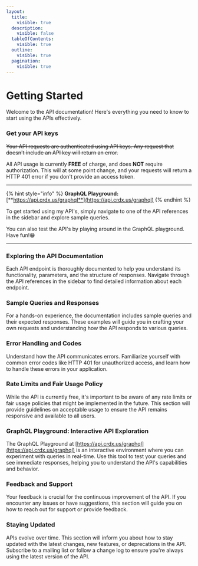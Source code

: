 ```yaml
---
layout:
  title:
    visible: true
  description:
    visible: false
  tableOfContents:
    visible: true
  outline:
    visible: true
  pagination:
    visible: true
---
```


# Getting Started

Welcome to the API documentation! Here's everything you need to know to start using the APIs effectively.

### Get your API keys

~~Your API requests are authenticated using API keys. Any request that doesn't include an API key will return an error.~~

All API usage is currently **FREE** of charge, and does **NOT** require authorization. This will at some point change, and your requests will return a HTTP 401 error if you don't provide an access token.

***

{% hint style="info" %}
**GraphQL Playground:** [**https://api.crdx.us/graphql**](https://api.crdx.us/graphql)
{% endhint %}

To get started using my API's, simply navigate to one of the API references in the sidebar and explore sample queries.

You can also test the API's by playing around in the GraphQL playground. Have fun!😁

***

### Exploring the API Documentation

Each API endpoint is thoroughly documented to help you understand its functionality, parameters, and the structure of responses. Navigate through the API references in the sidebar to find detailed information about each endpoint.

### Sample Queries and Responses

For a hands-on experience, the documentation includes sample queries and their expected responses. These examples will guide you in crafting your own requests and understanding how the API responds to various queries.

### Error Handling and Codes

Understand how the API communicates errors. Familiarize yourself with common error codes like HTTP 401 for unauthorized access, and learn how to handle these errors in your application.

### Rate Limits and Fair Usage Policy

While the API is currently free, it's important to be aware of any rate limits or fair usage policies that might be implemented in the future. This section will provide guidelines on acceptable usage to ensure the API remains responsive and available to all users.

### GraphQL Playground: Interactive API Exploration

The GraphQL Playground at [https://api.crdx.us/graphql](https://api.crdx.us/graphql) is an interactive environment where you can experiment with queries in real-time. Use this tool to test your queries and see immediate responses, helping you to understand the API's capabilities and behavior.

### Feedback and Support

Your feedback is crucial for the continuous improvement of the API. If you encounter any issues or have suggestions, this section will guide you on how to reach out for support or provide feedback.

### Staying Updated

APIs evolve over time. This section will inform you about how to stay updated with the latest changes, new features, or deprecations in the API. Subscribe to a mailing list or follow a change log to ensure you're always using the latest version of the API.
